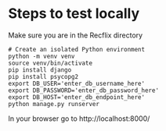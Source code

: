 # Steps to test locally

Make sure you are in the Recflix directory
```
# Create an isolated Python environment
python -m venv venv
source venv/bin/activate
pip install django
pip install psycopg2
export DB_USER='enter_db_username_here'
export DB_PASSWORD='enter_db_password_here'
export DB_HOST='enter_db_endpoint_here'
python manage.py runserver
```
In your browser go to http://localhost:8000/